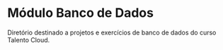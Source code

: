 # Módulo Banco de Dados

Diretório destinado a projetos e exercícios de banco de dados do curso Talento Cloud.